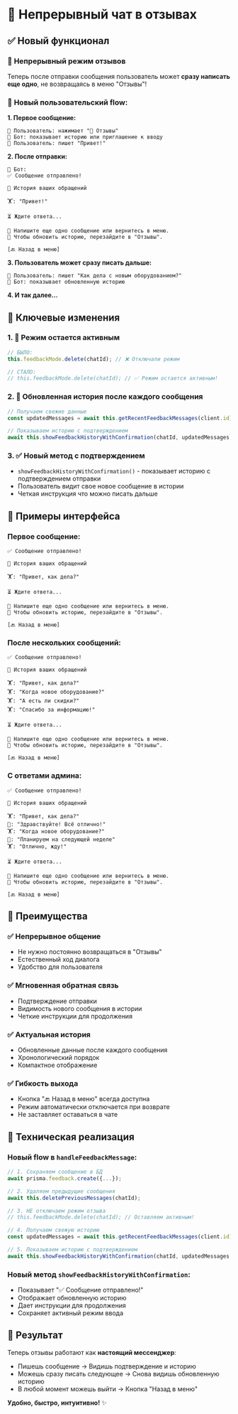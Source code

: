 # 💬 Непрерывный чат в отзывах

## ✅ Новый функционал

### 🔄 **Непрерывный режим отзывов**

Теперь после отправки сообщения пользователь может **сразу написать еще одно**, не возвращаясь в меню "Отзывы"!

### 📱 **Новый пользовательский flow:**

**1. Первое сообщение:**
```
👤 Пользователь: нажимает "💬 Отзывы"
🤖 Бот: показывает историю или приглашение к вводу
👤 Пользователь: пишет "Привет!"
```

**2. После отправки:**
```
🤖 Бот: 
✅ Сообщение отправлено!

💬 История ваших обращений

🏋️: "Привет!"

⏳ Ждите ответа...

📝 Напишите еще одно сообщение или вернитесь в меню.
🔄 Чтобы обновить историю, перезайдите в "Отзывы".

[🔙 Назад в меню]
```

**3. Пользователь может сразу писать дальше:**
```
👤 Пользователь: пишет "Как дела с новым оборудованием?"
🤖 Бот: показывает обновленную историю
```

**4. И так далее...**

## 🎯 **Ключевые изменения**

### 1. 🔄 **Режим остается активным**
```typescript
// БЫЛО:
this.feedbackMode.delete(chatId); // ❌ Отключали режим

// СТАЛО:  
// this.feedbackMode.delete(chatId); // ✅ Режим остается активным!
```

### 2. 📜 **Обновленная история после каждого сообщения**
```typescript
// Получаем свежие данные
const updatedMessages = await this.getRecentFeedbackMessages(client.id);

// Показываем историю с подтверждением
await this.showFeedbackHistoryWithConfirmation(chatId, updatedMessages, message);
```

### 3. ✅ **Новый метод с подтверждением**
- `showFeedbackHistoryWithConfirmation()` - показывает историю с подтверждением отправки
- Пользователь видит свое новое сообщение в истории
- Четкая инструкция что можно писать дальше

## 🎨 **Примеры интерфейса**

### Первое сообщение:
```
✅ Сообщение отправлено!

💬 История ваших обращений

🏋️: "Привет, как дела?"

⏳ Ждите ответа...

📝 Напишите еще одно сообщение или вернитесь в меню.
🔄 Чтобы обновить историю, перезайдите в "Отзывы".

[🔙 Назад в меню]
```

### После нескольких сообщений:
```
✅ Сообщение отправлено!

💬 История ваших обращений

🏋️: "Привет, как дела?"
🏋️: "Когда новое оборудование?"
🏋️: "А есть ли скидки?"
🏋️: "Спасибо за информацию!"

⏳ Ждите ответа...

📝 Напишите еще одно сообщение или вернитесь в меню.
🔄 Чтобы обновить историю, перезайдите в "Отзывы".

[🔙 Назад в меню]
```

### С ответами админа:
```
✅ Сообщение отправлено!

💬 История ваших обращений

🏋️: "Привет, как дела?"
👤: "Здравствуйте! Всё отлично!"
🏋️: "Когда новое оборудование?"
👤: "Планируем на следующей неделе"
🏋️: "Отлично, жду!"

⏳ Ждите ответа...

📝 Напишите еще одно сообщение или вернитесь в меню.
🔄 Чтобы обновить историю, перезайдите в "Отзывы".

[🔙 Назад в меню]
```

## 🚀 **Преимущества**

### ✅ **Непрерывное общение**
- Не нужно постоянно возвращаться в "Отзывы"
- Естественный ход диалога
- Удобство для пользователя

### ✅ **Мгновенная обратная связь**
- Подтверждение отправки
- Видимость нового сообщения в истории
- Четкие инструкции для продолжения

### ✅ **Актуальная история**
- Обновленные данные после каждого сообщения
- Хронологический порядок
- Компактное отображение

### ✅ **Гибкость выхода**
- Кнопка "🔙 Назад в меню" всегда доступна
- Режим автоматически отключается при возврате
- Не заставляет оставаться в чате

## 🔧 **Техническая реализация**

### Новый flow в `handleFeedbackMessage`:
```typescript
// 1. Сохраняем сообщение в БД
await prisma.feedback.create({...});

// 2. Удаляем предыдущие сообщения
await this.deletePreviousMessages(chatId);

// 3. НЕ отключаем режим отзыва
// this.feedbackMode.delete(chatId); // Оставляем активным!

// 4. Получаем свежую историю
const updatedMessages = await this.getRecentFeedbackMessages(client.id);

// 5. Показываем историю с подтверждением
await this.showFeedbackHistoryWithConfirmation(chatId, updatedMessages, message);
```

### Новый метод `showFeedbackHistoryWithConfirmation`:
- Показывает "✅ Сообщение отправлено!"
- Отображает обновленную историю
- Дает инструкции для продолжения
- Сохраняет активный режим ввода

## 🎉 **Результат**

Теперь отзывы работают как **настоящий мессенджер**:
- Пишешь сообщение → Видишь подтверждение и историю
- Можешь сразу писать следующее → Снова видишь обновленную историю  
- В любой момент можешь выйти → Кнопка "Назад в меню"

**Удобно, быстро, интуитивно!** ✨
